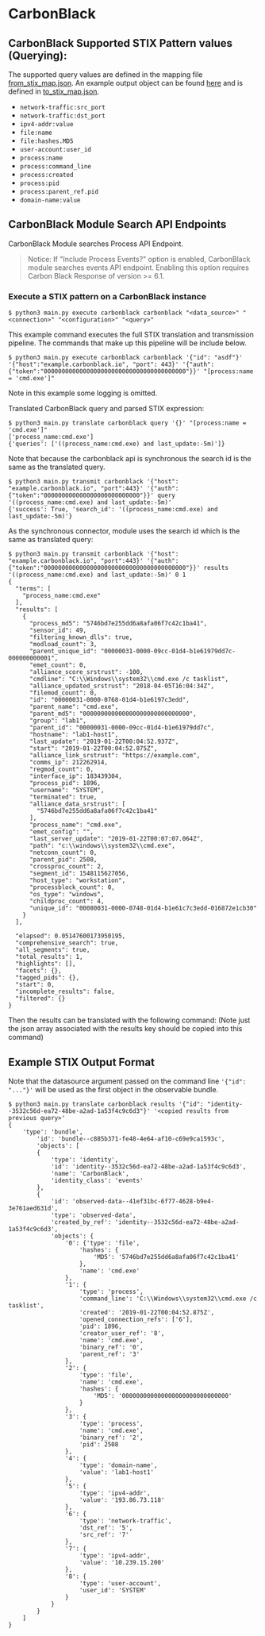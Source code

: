 # CarbonBlack

## CarbonBlack Supported STIX Pattern values (Querying):

The supported query values are defined in the mapping file [from_stix_map.json](json/from_stix_map.json). An example output object can be found [here](#Example-STIX-Output-Format) and is defined in [to_stix_map.json](json/to_stix_map.json).


- `network-traffic:src_port`
- `network-traffic:dst_port`
- `ipv4-addr:value`
- `file:name`
- `file:hashes.MD5`
- `user-account:user_id`
- `process:name`
- `process:command_line`
- `process:created`
- `process:pid`
- `process:parent_ref.pid`
- `domain-name:value`


## CarbonBlack Module Search API Endpoints

CarbonBlack Module searches Process API Endpoint.

> Notice: If "Include Process Events?" option is enabled, CarbonBlack module searches events API endpoint. Enabling this option requires Carbon Black Response of version >= 6.1.


### Execute a STIX pattern on a CarbonBlack instance

```
$ python3 main.py execute carbonblack carbonblack "<data_source>" "<connection>" "<configuration>" "<query>"
```

This example command executes the full STIX translation and transmission pipeline. The commands that make up this pipeline will be include below.
```
$ python3 main.py execute carbonblack carbonblack '{"id": "asdf"}' '{"host":"example.carbonblack.io", "port": 443}' '{"auth":{"token":"0000000000000000000000000000000000000000"}}' "[process:name = 'cmd.exe']"
```

Note in this example some logging is omitted.

Translated CarbonBlack query and parsed STIX expression:
```
$ python3 main.py translate carbonblack query '{}' "[process:name = 'cmd.exe']"
['process_name:cmd.exe']
{'queries': ['((process_name:cmd.exe) and last_update:-5m)']}
```

Note that because the carbonblack api is synchronous the search id is the same as the translated query.
```
$ python3 main.py transmit carbonblack '{"host": "example.carbonblack.io", "port":443}' '{"auth": {"token":"000000000000000000000000000"}}' query '((process_name:cmd.exe) and last_update:-5m)'
{'success': True, 'search_id': '((process_name:cmd.exe) and last_update:-5m)'}
```

As the synchronous connector, module uses the search id which is the same as translated query:
```
$ python3 main.py transmit carbonblack '{"host": "example.carbonblack.io", "port":443}' '{"auth": {"token":"0000000000000000000000000000000000000000"}}' results '((process_name:cmd.exe) and last_update:-5m)' 0 1
{
  "terms": [
    "process_name:cmd.exe"
  ],
  "results": [
    {
      "process_md5": "5746bd7e255dd6a8afa06f7c42c1ba41",
      "sensor_id": 49,
      "filtering_known_dlls": true,
      "modload_count": 3,
      "parent_unique_id": "00000031-0000-09cc-01d4-b1e61979dd7c-000000000001",
      "emet_count": 0,
      "alliance_score_srstrust": -100,
      "cmdline": "C:\\Windows\\system32\\cmd.exe /c tasklist",
      "alliance_updated_srstrust": "2018-04-05T16:04:34Z",
      "filemod_count": 0,
      "id": "00000031-0000-0768-01d4-b1e6197c3edd",
      "parent_name": "cmd.exe",
      "parent_md5": "000000000000000000000000000000",
      "group": "lab1",
      "parent_id": "00000031-0000-09cc-01d4-b1e61979dd7c",
      "hostname": "lab1-host1",
      "last_update": "2019-01-22T00:04:52.937Z",
      "start": "2019-01-22T00:04:52.875Z",
      "alliance_link_srstrust": "https://example.com",
      "comms_ip": 212262914,
      "regmod_count": 0,
      "interface_ip": 183439304,
      "process_pid": 1896,
      "username": "SYSTEM",
      "terminated": true,
      "alliance_data_srstrust": [
        "5746bd7e255dd6a8afa06f7c42c1ba41"
      ],
      "process_name": "cmd.exe",
      "emet_config": "",
      "last_server_update": "2019-01-22T00:07:07.064Z",
      "path": "c:\\windows\\system32\\cmd.exe",
      "netconn_count": 0,
      "parent_pid": 2508,
      "crossproc_count": 2,
      "segment_id": 1548115627056,
      "host_type": "workstation",
      "processblock_count": 0,
      "os_type": "windows",
      "childproc_count": 4,
      "unique_id": "00080031-0000-0748-01d4-b1e61c7c3edd-016872e1cb30"
    }
  ],

  "elapsed": 0.05147600173950195,
  "comprehensive_search": true,
  "all_segments": true,
  "total_results": 1,
  "highlights": [],
  "facets": {},
  "tagged_pids": {},
  "start": 0,
  "incomplete_results": false,
  "filtered": {}
}
```

Then the results can be translated with the following command: (Note just the json array associated with the results key should be copied into this command)

## Example STIX Output Format

Note that the datasource argument passed on the command line `'{"id": "..."}'` will be used as the first object in the observable bundle.

```
$ python3 main.py translate carbonblack results '{"id": "identity--3532c56d-ea72-48be-a2ad-1a53f4c9c6d3"}' '<copied results from previous query>'
{
    'type': 'bundle',
        'id': 'bundle--c885b371-fe48-4e64-af10-c69e9ca1593c',
        'objects': [
        {
            'type': 'identity',
            'id': 'identity--3532c56d-ea72-48be-a2ad-1a53f4c9c6d3',
            'name': 'CarbonBlack',
            'identity_class': 'events'
        },
        {
            'id': 'observed-data--41ef31bc-6f77-4628-b9e4-3e761aed631d',
            'type': 'observed-data',
            'created_by_ref': 'identity--3532c56d-ea72-48be-a2ad-1a53f4c9c6d3',
            'objects': {
                '0': {'type': 'file',
                    'hashes': {
                        'MD5': '5746bd7e255dd6a8afa06f7c42c1ba41'
                    },
                    'name': 'cmd.exe'
                },
                '1': {
                    'type': 'process',
                    'command_line': 'C:\\Windows\\system32\\cmd.exe /c tasklist',
                    'created': '2019-01-22T00:04:52.875Z',
                    'opened_connection_refs': ['6'],
                    'pid': 1896,
                    'creator_user_ref': '8',
                    'name': 'cmd.exe',
                    'binary_ref': '0',
                    'parent_ref': '3'
                },
                '2': {
                    'type': 'file',
                    'name': 'cmd.exe',
                    'hashes': {
                        'MD5': '000000000000000000000000000000'
                    }
                },
                '3': {
                    'type': 'process',
                    'name': 'cmd.exe',
                    'binary_ref': '2',
                    'pid': 2508
                },
                '4': {
                    'type': 'domain-name',
                    'value': 'lab1-host1'
                },
                '5': {
                    'type': 'ipv4-addr',
                    'value': '193.86.73.118'
                },
                '6': {
                    'type': 'network-traffic',
                    'dst_ref': '5',
                    'src_ref': '7'
                },
                '7': {
                    'type': 'ipv4-addr',
                    'value': '10.239.15.200'
                },
                '8': {
                    'type': 'user-account',
                    'user_id': 'SYSTEM'
                }
            }
        }
    ]
}
```
